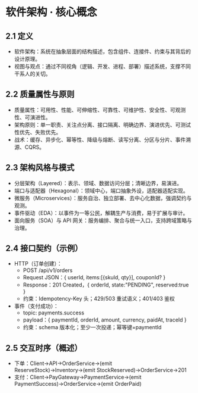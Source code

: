 # 软件架构 · 核心概念

## 2.1 定义

- 软件架构：系统在抽象层面的结构描述，包含组件、连接件、约束与其背后的设计原理。
- 视图与观点：通过不同视角（逻辑、开发、进程、部署）描述系统，支撑不同干系人的关切。

## 2.2 质量属性与原则

- 质量属性：可用性、性能、可伸缩性、可靠性、可维护性、安全性、可观测性、可演进性。
- 架构原则：单一职责、关注点分离、接口隔离、明确边界、演进优先、可测试性优先、失败优先。
- 战术：缓存、异步化、幂等性、降级与熔断、读写分离、分区与分片、事件溯源、CQRS。

## 2.3 架构风格与模式

- 分层架构（Layered）：表示、领域、数据访问分层；清晰边界，易演进。
- 端口与适配器（Hexagonal）：领域中心，端口抽象外设，适配器适配实现。
- 微服务（Microservices）：服务自治、独立部署、去中心化数据，强调契约与观测。
- 事件驱动（EDA）：以事件为一等公民，解耦生产与消费，易于扩展与审计。
- 面向服务（SOA）与 API 网关：服务编排、聚合与统一入口，支持跨域策略与治理。

## 2.4 接口契约（示例）

- HTTP（订单创建）：
  - POST /api/v1/orders
  - Request JSON：{ userId, items:[{skuId, qty}], couponId? }
  - Response：201 Created，{ orderId, state:"PENDING", reserved:true }
  - 约束：Idempotency-Key 头；429/503 重试语义；401/403 鉴权
- 事件（支付成功）：
  - topic: payments.success
  - payload：{ paymentId, orderId, amount, currency, paidAt, traceId }
  - 约束：schema 版本化；至少一次投递；幂等键=paymentId

## 2.5 交互时序（概述）

- 下单：Client→API→OrderService→(emit ReserveStock)→Inventory→(emit StockReserved)→OrderService→201
- 支付：Client→PayGateway→PaymentService→(emit PaymentSuccess)→OrderService→(emit OrderPaid)
